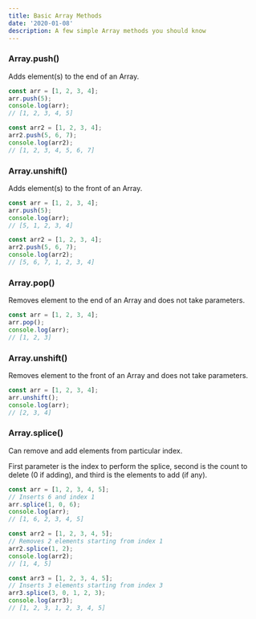 ```yaml
---
title: Basic Array Methods
date: '2020-01-08'
description: A few simple Array methods you should know
---
```


<h3>Array.push()</h3>

Adds element(s) to the end of an Array.

```javascript
const arr = [1, 2, 3, 4];
arr.push(5);
console.log(arr);
// [1, 2, 3, 4, 5]

const arr2 = [1, 2, 3, 4];
arr2.push(5, 6, 7);
console.log(arr2);
// [1, 2, 3, 4, 5, 6, 7]
```

<h3>Array.unshift()</h3>

Adds element(s) to the front of an Array.

```javascript
const arr = [1, 2, 3, 4];
arr.push(5);
console.log(arr);
// [5, 1, 2, 3, 4]

const arr2 = [1, 2, 3, 4];
arr2.push(5, 6, 7);
console.log(arr2);
// [5, 6, 7, 1, 2, 3, 4]
```

<h3>Array.pop()</h3>

Removes element to the end of an Array and does not take parameters.

```javascript
const arr = [1, 2, 3, 4];
arr.pop();
console.log(arr);
// [1, 2, 3]
```

<h3>Array.unshift()</h3>

Removes element to the front of an Array and does not take parameters.

```javascript
const arr = [1, 2, 3, 4];
arr.unshift();
console.log(arr);
// [2, 3, 4]
```

<h3>Array.splice()</h3>

Can remove and add elements from particular index.

First parameter is the index to perform the splice, second is the count to delete (0 if adding), and third is the elements to add (if any).

```javascript
const arr = [1, 2, 3, 4, 5];
// Inserts 6 and index 1
arr.splice(1, 0, 6);
console.log(arr);
// [1, 6, 2, 3, 4, 5]

const arr2 = [1, 2, 3, 4, 5];
// Removes 2 elements starting from index 1
arr2.splice(1, 2);
console.log(arr2);
// [1, 4, 5]

const arr3 = [1, 2, 3, 4, 5];
// Inserts 3 elements starting from index 3
arr3.splice(3, 0, 1, 2, 3);
console.log(arr3);
// [1, 2, 3, 1, 2, 3, 4, 5]
```
